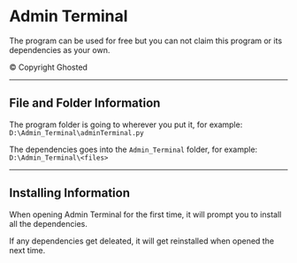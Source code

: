 # Admin Terminal

The program can be used for free but you can not claim this program or its dependencies as your own.

© Copyright Ghosted

---

## File and Folder Information

The program folder is going to wherever you put it, for example: `D:\Admin_Terminal\adminTerminal.py`

The dependencies goes into the `Admin_Terminal` folder, for example: `D:\Admin_Terminal\<files>`

---

## Installing Information

When opening Admin Terminal for the first time, it will prompt you to install all the dependencies.

If any dependencies get deleated, it will get reinstalled when opened the next time.
